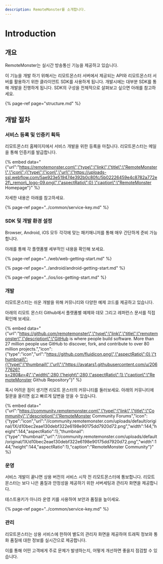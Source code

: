 ```yaml
---
description: RemoteMonster를 소개합니다.
---
```


# Introduction

## 개요

RemoteMonster는 실시간 방송통신 기능을 제공하고 있습니다.

이 기능을 개발 하기 위해서는  리모트몬스터 서버에서 제공되는 API와 리모트몬스터 서버를 활용하기 위한 클라이언트 SDK를 사용하게 됩니다.  개발시에는 대부분 SDK를 통해 개발을 진행하게 됩니다. SDK의 구성을 전체적으로 살펴보고 싶으면 아래를 참고하세요.

{% page-ref page="structure.md" %}

## 개발 절차

### 서비스 등록 및 인증키 획득

리모트몬스터 홈페이지에서 서비스 개발을 위한 등록을 마칩니다. 리모트몬스터는 메일을 통해 인증키를 발급합니다.

{% embed data="{\"url\":\"https://remotemonster.com\",\"type\":\"link\",\"title\":\"RemoteMonster\",\"icon\":{\"type\":\"icon\",\"url\":\"https://uploads-ssl.webflow.com/5ae923e519474e392b0c80fc/5b02226459e4c8782a772e2f\_remon\_logo-09.png\",\"aspectRatio\":0},\"caption\":\"RemoteMonster Homepage\"}" %}

자세한 내용은 아래를 참고하세요.

{% page-ref page="../common/service-key.md" %}

### SDK 및 개발 환경 설정

Browser, Android, iOS 모두 각각에 맞는 패키매니저를 통해 매우 간단하게 준비 가능합니다.

아래를 통해 각 플랫폼별 세부적인 내용을 확인해 보세요.

{% page-ref page="../web/web-getting-start.md" %}

{% page-ref page="../android/android-getting-start.md" %}

{% page-ref page="../ios/ios-getting-start.md" %}

### 개발

리모트몬스터는 쉬운 개발을 위해 커뮤니티와 다양한 예제 코드를 제공하고 있습니다.

아래의 리모트 몬스터 Github에서 플랫폼별 예제와 데모 그리고 레퍼런스 문서를 직접 확인해 보세요.

{% embed data="{\"url\":\"https://github.com/remotemonster\",\"type\":\"link\",\"title\":\"remotemonster\",\"description\":\"GitHub is where people build software. More than 27 million people use GitHub to discover, fork, and contribute to over 80 million projects.\",\"icon\":{\"type\":\"icon\",\"url\":\"https://github.com/fluidicon.png\",\"aspectRatio\":0},\"thumbnail\":{\"type\":\"thumbnail\",\"url\":\"https://avatars1.githubusercontent.com/u/20677626?s=280&v=4\",\"width\":280,\"height\":280,\"aspectRatio\":1},\"caption\":\"RemoteMonster Github Repository\"}" %}

혹시 어려운 점이 생기면 리모트 몬스터의 커뮤니티를 둘러보세요. 아래의 커뮤니티에 질문을 올리면 쉽고 빠르게 답변을 얻을 수 있습니다.

{% embed data="{\"url\":\"https://community.remotemonster.com\",\"type\":\"link\",\"title\":\"Community\",\"description\":\"RemoteMonster Community Forums\",\"icon\":{\"type\":\"icon\",\"url\":\"//community.remotemonster.com/uploads/default/original/1X/d10bec2eae130debf322e6198e90175dd7920d72.png\",\"width\":144,\"height\":144,\"aspectRatio\":1},\"thumbnail\":{\"type\":\"thumbnail\",\"url\":\"//community.remotemonster.com/uploads/default/original/1X/d10bec2eae130debf322e6198e90175dd7920d72.png\",\"width\":144,\"height\":144,\"aspectRatio\":1},\"caption\":\"RemoteMonster Community\"}" %}

### 운영

서비스 개발이 끝나면 상용 버전의 서비스 시작 전 리모트몬스터에 통보합니다. 리모트몬스터는 보다 나은 품질과 안정성을 제공하기 위한 서버세팅과 관리자 화면을 제공합니다.

테스트용키가 아니라 운영 키를 사용하여 보안과 품질을 높이세요.

{% page-ref page="../common/service-key.md" %}

### 관리

리모트몬스터는 상용 서비스에 한하여 별도의 관리자 화면을 제공하여 트래픽 정보와 통화 품질에 대한 정보를 실시간으로 제공합니다.

이를 통해 어떤 고객에게 주로 문제가 발생하는지, 어떻게 개선하면 좋을지 점검할 수 있습니다.

